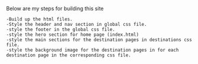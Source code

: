Below are my steps for building this site
    
    -Build up the html files.
    -Style the header and nav section in global css file.
    -style the footer in the global css file.
    -style the hero section for home page (index.html)
    -style the main sections for the destination pages in destinations css file.
    -style the background image for the destination pages in for each destination page in the corresponding css file.